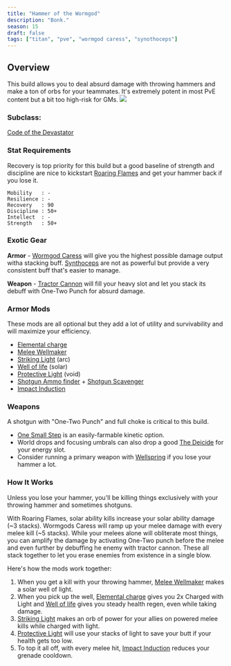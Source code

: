 ```yaml
---
title: "Hammer of the Wormgod"
description: "Bonk."
season: 15
draft: false
tags: ["titan", "pve", "wormgod caress", "synothoceps"]
---
```


## Overview
This build allows you to deal absurd damage with throwing hammers and make a ton of orbs for your teammates. It's extremely potent in most PvE content but a bit too high-risk for GMs. 
![](/throwing_hammer.gif)

### Subclass:
[Code of the Devastator](https://d2.destinygamewiki.com/wiki/Code_of_the_Devastator)

### Stat Requirements
Recovery is top priority for this build but a good baseline of strength and discipline are nice to kickstart [Roaring Flames](https://d2.destinygamewiki.com/wiki/Roaring_Flames) and get your hammer back if you lose it.
``` 
Mobility   : -
Resilience : -
Recovery   : 90
Discipline : 50+
Intellect  : -
Strength   : 50+
```

### Exotic Gear
**Armor** - [Wormgod Caress](https://www.light.gg/db/items/1734844651/wormgod-caress/) will give you the highest possible damage output witha stacking buff. [Synthoceps](https://www.light.gg/db/items/241462142/synthoceps/) are not as powerful but provide a very consistent buff that's easier to manage.

**Weapon** - [Tractor Cannon](https://www.light.gg/db/items/3580904581/tractor-cannon/) will fill your heavy slot and let you stack its debuff with One-Two Punch for absurd damage.

### Armor Mods
These mods are all optional but they add a lot of utility and survivability and will maximize your efficiency.
* [Elemental charge](https://www.light.gg/db/items/3730619869/elemental-charge/)
* [Melee Wellmaker](https://www.light.gg/db/items/4213142382/melee-wellmaker/)
* [Striking Light](https://www.light.gg/db/items/1484685885/striking-light/) (arc)
* [Well of life](https://www.light.gg/db/items/2164090163/well-of-life/) (solar)
* [Protective Light](https://www.light.gg/db/items/3523075120/protective-light/) (void)
* [Shotgun Ammo finder](https://www.light.gg/db/items/4148827738/shotgun-ammo-finder/) + [Shotgun Scavenger](https://www.light.gg/db/items/3836152936/shotgun-scavenger/)
* [Impact Induction](https://www.light.gg/db/items/3470562293/impact-induction/)

### Weapons
A shotgun with "One-Two Punch" and full choke is critical to this build. 
* [One Small Step](https://d2gunsmith.com/w/1016668089?s=1047830412,106909392,3161816588,2679249093,758092021,0) is an easily-farmable kinetic option.
* World drops and focusing umbrals can also drop a good [The Deicide](https://d2gunsmith.com/w/217140611?s=1047830412,106909392,3161816588,2679249093,758092021,0) for your energy slot.
* Consider running a primary weapon with [Wellspring](https://www.light.gg/db/items/3592538738/wellspring/) if you lose your hammer a lot.

### How It Works
Unless you lose your hammer, you'll be killing things exclusively with your throwing hammer and sometimes shotguns. 

With Roaring Flames, solar ability kills increase your solar ability damage (~3 stacks). Wormgods Caress will ramp up your melee damage with every melee kill (~5 stacks). While your melees alone will obliterate most things, you can amplify the damage by activating One-Two punch before the melee and even further by debuffing he enemy with tractor cannon. These all stack together to let you erase enemies from existence in a single blow.

Here's how the mods work together:
1. When you get a kill with your throwing hammer, [Melee Wellmaker](https://www.light.gg/db/items/4213142382/melee-wellmaker/) makes a solar well of light.
2. When you pick up the well, [Elemental charge](https://www.light.gg/db/items/3730619869/elemental-charge/) gives you 2x Charged with Light and [Well of life](https://www.light.gg/db/items/2164090163/well-of-life/) gives you steady health regen, even while taking damage.
3. [Striking Light](https://www.light.gg/db/items/1484685885/striking-light/) makes an orb of power for your allies on powered melee kills while charged with light.
4. [Protective Light](https://www.light.gg/db/items/3523075120/protective-light/) will use your stacks of light to save your butt if your health gets too low.
5. To top it all off, with every melee hit, [Impact Induction](https://www.light.gg/db/items/3470562293/impact-induction/) reduces your grenade cooldown.
